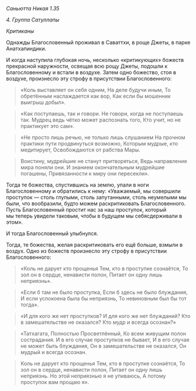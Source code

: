 *Саньютта Никая 1\.35*

*4\. Группа Сатуллапы*

*Критиканы*

Однажды Благословенный проживал в Саваттхи, в роще Джеты, в парке Анатхапиндики\.

И когда наступила глубокая ночь, несколько «критикующих» божеств прекрасной наружности, освещая всю рощу Джеты, подошли к Благословенному и встали в воздухе\. Затем одно божество, стоя в воздухе, произнесло эту строфу в присутствии Благословенного:

> «Коль выставляет он себя одним,
> На деле будучи иным,
> То обретённым наслаждается как вор,
> Как если бы мошенник выигрыш добыл»\.

> «Как поступаешь, так и говори\.
> Не говори, когда не поступаешь так\.
> Мудрец ведь чётко может распознать того,
> Кто учит, но не практикует это сам»\.

> «Не просто лишь речью,
> не только лишь слушанием
> На прочном практики пути
> продвинуться возможно,
> Которым мудрые, кто медитирует,
> Освобождаются от рабства Мары\.

> Воистину, мудрейшие не станут притворяться,
> Ведь направление мира поняли они\.
> И знанием окончательным мудрейшие погашены,
> Привязанности к миру они пересекли»\.

Тогда те божества, спустившись на землю, упали в ноги Благословенному и обратились к нему: «Уважаемый, мы совершили проступок — столь глупыми, столь запутанными, столь неумелыми мы были, что вообразили, будто можем раскритиковать Благословенного\. Пусть Благословенный простит нас за наш проступок, который мы теперь увидели таковым, чтобы в будущем мы себясдерживали в этом»\.

И тогда Благословенный улыбнулся\.

Тогда, те божества, желая раскритиковать его ещё больше, взмыли в воздух\. Одно из божеств произнесло эту строфу в присутствии Благословенного:

> «Коль не дарует кто прощенья
> Тем, кто в проступке сознаётся,
> То зол он в сердце, ненависти полон,
> Питает он одну лишь неприязнь»\.

> «Если б там не было проступка,
> Если б здесь не было блуждания,
> И если успокоена была бы неприязнь,
> То невиновным был бы тот тогда»\.

> «И для кого же нет проступков?
> И для кого же нет блужданий?
> Кто в замешательстве не оказался?
> Кто мудр и всегда осознан?»

> «Татхагата, Полностью Просветлённый,
> Ко всем живущим полон сострадания\.
> И в его случае проступков не бывает,
> И в его случае не может быть блуждания,
> Он в замешательстве не оказался,
> Он мудрый и всегда осознан\.

> Коль не дарует кто прощенья
> Тем, кто в проступке сознаётся,
> То зол он в сердце, ненависти полон,
> Питает он одну лишь неприязнь\.
> Но этой неприязнью я не упиваюсь,
> А потому проступок вам прощаю я»\.
